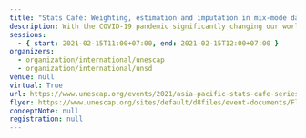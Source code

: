```yaml
---
title: "Stats Café: Weighting, estimation and imputation in mix-mode data collections"
description: With the COVID-19 pandemic significantly changing our world, official statisticians are now urged to apply new approaches to reduce face to face data collections. One approach has been switching to mixed mode surveys, where a combination of modes such as face-to-face, telephone, web based questionnaire, etc. is used to collect data. Although this approach seems promising, there are technical issues that should be considered and technical capacity has not always caught up with demands.
sessions:
  - { start: 2021-02-15T11:00+07:00, end: 2021-02-15T12:00+07:00 }
organizers:
  - organization/international/unescap
  - organization/international/unsd
venue: null
virtual: True
url: https://www.unescap.org/events/2021/asia-pacific-stats-cafe-series-weighting-estimation-and-imputation-mixed-mode-data
flyer: https://www.unescap.org/sites/default/d8files/event-documents/Flyer_Weighting-mix_mode_data_collection_Stats_Cafe_15Feb2021.pdf
conceptNote: null
registration: null
---
```

